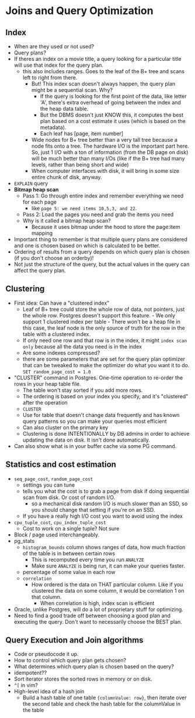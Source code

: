 # Joins and Query Optimization

## Index

- When are they used or not used?
- Query plans?
- If theres an index on a movie title, a query looking for a particular title
  will use that index for the query plan.
  - this also includes ranges. Goes to the leaf of the B+ tree and scans left to
    right from there.
    - But! This index scan doesn't always happen, the query plan might be a
      sequential scan. Why?
      - If the query is looking for the first point of the data, like letter
        'A', there's extra overhead of going between the index and the heap
        data table.
      - But the DBMS doesn't just KNOW this, it computes the best plan based
        on a cost estimate it uses (which is based on the metadata).
      - Each leaf has [page, item number]
    - Wide nodes for B+ tree better than a very tall tree because a node fits
      onto a tree. The hardware I/O is the important part here. So, just 1 I/O
      with a ton of information (from the DB page on disk) will be much better
      than many I/Os (like if the B+ tree had many levels, rather than being
      short and wide)
    - When computer interfaces with disk, it will bring in some size entire chunk of
      disk, anyway.
- `EXPLAIN` query
- **Bitmap heap scan**
  - Pass 1: Go through entire index and remember everything we need for each
    page
    - like `page 5: we need items 10,5,3, and 22`.
  - Pass 2: Load the pages you need and grab the items you need
  - Why is it called a bitmap heap scan?
    - Because it uses bitmap under the hood to store the page:item mapping
- Important thing to remember is that multiple query plans are considered and
  one is chosen based on which is calculated to be better.
- Ordering of results from a query depends on which query plan is chosen (if you
  don't choose an orderby)!
- Not just the structure of the query, but the actual values in the query can
  affect the query plan.

## Clustering

- First idea: Can have a "clustered index"
  - Leaf of B+ tree could store the whole row of data, not pointers, just the
    whole row. Postgres doesn't support
    this feature. - We only support 1 clustered index per table - There won't be a heap file in this case, the leaf node is the only source
    of truth for the row in the table with a clustered index.
  - If only need one row and that row is in the index, it might `index scan
only` because all the data you need is in the index
  - Are some indexes compressed?
  - there are some parameters that are set for the query plan optimizer that can
    be tweaked to make the optimizer do what you want it to do. `SET
random_page_cost = 1.0`
- "CLUSTER" command in Postgres. One-time operation to re-order the rows in your
  heap table file.
  - The table won't stay sorted if you add more rows.
  - The ordering is based on your index you specify, and it's "clustered" after
    the operation
  - `CLUSTER`
  - Use for table that doesn't change data frequently and has known query
    patterns so you can make your queries most efficient
  - Can also cluster on the primary key
  - Clustering is done INTENTIONALLY by DB admins in order to achieve updating
    the data on disk. It isn't done automatically.
- Can also show what is in your buffer cache via some PG command.

## Statistics and cost estimation

- `seq_page_cost`, `random_page_cost`
  - settings you can tune
  - tells you what the cost is to grab a page from disk if doing sequential scan
    from disk. Or cost of random I/O.
    - so a mechanical disk random I/O is much slower than an SSD, so you should
      change that setting if you're on an SSD.
  - If you have a really high I/O cost you want to avoid using the index
- `cpu_tuple_cost`, `cpu_index_tuple_cost`
  - Cost to work on a single tuple? Not sure
- Block / page used interchangeably.
- pg_stats
  - `histogram_bounds` column shows ranges of data, how much fraction of the
    table is in between certain rows
    - This is recomputed every time you run `ANALYZE`
    - Make sure `ANALYZE` is being run, it can make your queries faster.
  - percentage of some value in each row
  - `correlation`
    - How ordered is the data on THAT particular column. Like if you clustered
      the data on some column, it would be correlation 1 on that column.
      - When correlation is high, index scan is efficient
- Oracle, unlike Postgres, will do a lot of proprietary stuff for optimizing.
- Need to find a good trade off between choosing a good plan and executing the
  query. Don't want to necessarily choose the BEST plan.

## Query Execution and Join algorithms

- Code or pseudocode it up.
- How to control which query plan gets chosen?
- What determines which query plan is chosen based on the query?
- idempotent??
- Sort iterator stores the sorted rows in memory or on disk.
- `^[` in vim?
- High-level idea of a hash join
  - Build a hash table of one table `{columnValue: row}`, then iterate over the
    second table and check the hash table for the columnValue in the table
